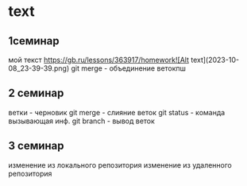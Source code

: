 # text

## 1семинар
мой текст
https://gb.ru/lessons/363917/homework![Alt text](2023-10-08_23-39-39.png)
git merge - объединение ветокпш

## 2 семинар
ветки - черновик
git merge - слияние веток
git status - команда вызывающая инф.
git branch - вывод веток
## 3 семинар
изменение из локального репозитория
изменение из удаленного репозитория
